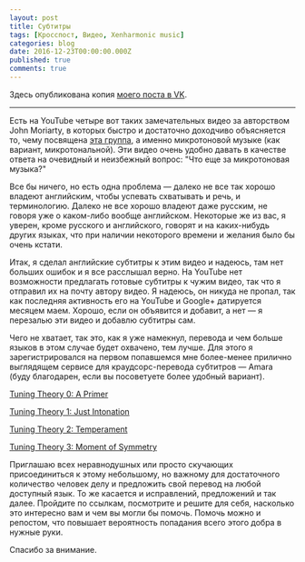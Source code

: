 ```yaml
---
layout: post
title: Субтитры
tags: [Кросспост, Видео, Xenharmonic music]
categories: blog
date: 2016-12-23T00:00:00.000Z
published: true
comments: true
---
```

Здесь опубликована копия [моего поста в VK](https://vk.com/wall-1681186_859).

-----
Есть на YouTube четыре вот таких замечательных видео за авторством John Moriarty, в которых быстро и достаточно доходчиво объясняется то, чему посвящена [эта группа](https://vk.com/xenharmony), а именно микротоновой музыке (как вариант, микротональной).
Эти видео очень удобно давать в качестве ответа на очевидный и неизбежный вопрос: "Что еще за микротоновая музыка?"

Все бы ничего, но есть одна проблема — далеко не все так хорошо владеют английским, чтобы успевать схватывать и речь, и терминологию. Далеко не все хорошо владеют даже русским, не говоря уже о каком-либо вообще английском.
Некоторые же из вас, я уверен, кроме русского и английского, говорят и на каких-нибудь других языках, что при наличии некоторого времени и желания было бы очень кстати.

Итак, я сделал английские субтитры к этим видео и надеюсь, там нет больших ошибок и я все расслышал верно. На YouTube нет возможности предлагать готовые субтитры к чужим видео, так что я отправил их на почту автору видео. Я надеюсь, он никуда не пропал, так как последняя активность его на YouTube и Google+ датируется месяцем маем.
Хорошо, если он объявится и добавит, а нет — я перезалью эти видео и добавлю субтитры сам.

Чего не хватает, так это, как я уже намекнул, перевода и чем больше языков в этом случае будет охвачено, тем лучше.
Для этого я зарегистрировался на первом попавшемся мне более-менее прилично выглядящем сервисе для краудсорс-перевода субтитров — Amara (буду благодарен, если вы посоветуете более удобный вариант).

[Tuning Theory 0: A Primer](http://amara.org/ru/videos/0CppfQ2mXIWx/info/tuning-theory-0-a-primer-microtonal-theory/)

[Tuning Theory 1: Just Intonation](http://amara.org/ru/videos/Bn7RXzYNr3sD/info/tuning-theory-1-just-intonation-microtonal-theory/)

[Tuning Theory 2: Temperament](http://amara.org/ru/videos/9TkbYhvWhbiT/info/tuning-theory-2-temperament-microtonal-theory/)

[Tuning Theory 3: Moment of Symmetry](http://amara.org/ru/videos/4vzi4ooqivR7/info/tuning-theory-3-moment-of-symmetry-microtonal-theory/)

Приглашаю всех неравнодушных или просто скучающих присоединиться к этому небольшому, но важному для достаточного количество человек делу и предложить свой перевод на любой доступный язык.
То же касается и исправлений, предложений и так далее. Пройдите по ссылкам, посмотрите и решите для себя, насколько это интересно вам и чем вы могли бы помочь.
Помочь можно и репостом, что повышает вероятность попадания всего этого добра в нужные руки.

Спасибо за внимание.
